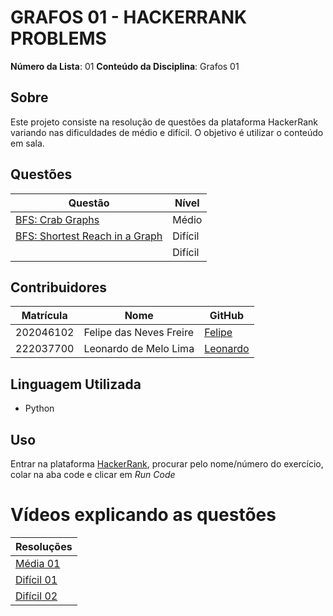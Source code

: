 # GRAFOS 01 - HACKERRANK PROBLEMS

**Número da Lista**: 01
**Conteúdo da Disciplina**: Grafos 01

## Sobre

Este projeto consiste na resolução de questões da plataforma HackerRank variando nas dificuldades de médio e difícil. O objetivo é utilizar o conteúdo em sala.

## Questões

<center>

</head>
<body>

<table>
    <thead>
        <tr>
            <th>Questão</th>
            <th>Nível</th>
        </tr>
    </thead>
    <tbody>
        <tr>
            <td><a href="https://www.hackerrank.com/challenges/crab-graphs/problem?isFullScreen=true" target="_blank">BFS: Crab Graphs</td>
            <td>Médio</td>
        </tr>
        <tr>
            <td><a href="https://www.hackerrank.com/challenges/ctci-bfs-shortest-reach/problem" target="_blank">BFS: Shortest Reach in a Graph</td>
            <td>Difícil</td>
        </tr>
        <tr>
            <td><a href="" target="_blank"></td>
            <td>Difícil</td>
        </tr>
    </tbody>
</table>

</body>
</html>

</center>

## Contribuidores

<center>

</head>
<body>

<table>
    <thead>
        <tr>
            <th>Matrícula</th>
            <th>Nome</th>
            <th>GitHub</th>
        </tr>
    </thead>
    <tbody>
        <tr>
            <td>202046102</td>
            <td>Felipe das Neves Freire</td>
            <td><a href="https://github.com/FelipeFreire-gf" target="_blank">Felipe</a></td>
        </tr>
        <tr>
            <td>222037700</td>
            <td>Leonardo de Melo Lima</td>
            <td><a href="https://github.com/leozinlima" target="_blank">Leonardo</a></td>
        </tr>
    </tbody>
</table>

</body>
</html>

</center>

## Linguagem Utilizada

- Python

## Uso

Entrar na plataforma [HackerRank](https://www.hackerrank.com/dashboard), procurar pelo nome/número do exercício, colar na aba code e clicar em _Run Code_

# Vídeos explicando as questões


</head>
<body>

<table>
    <thead>
        <tr>
            <th>Resoluções</th>
        </tr>
    </thead>
    <tbody>
        <tr>
            <td><a href="" target="_blank">Média 01</a></td>
        </tr>
        <tr>
            <td><a href="https://youtu.be/OuYZvFkPdkg" target="_blank">Difícil 01</a></td>
        </tr>
        <tr>
            <td><a href="" target="_blank">Difícil 02</a></td>
        </tr>
    </tbody>
</table>

</body>
</html>

